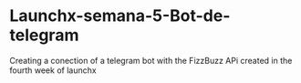 # Launchx-semana-5-Bot-de-telegram
Creating a conection of a telegram bot with the FizzBuzz APi created in the fourth week of launchx 
